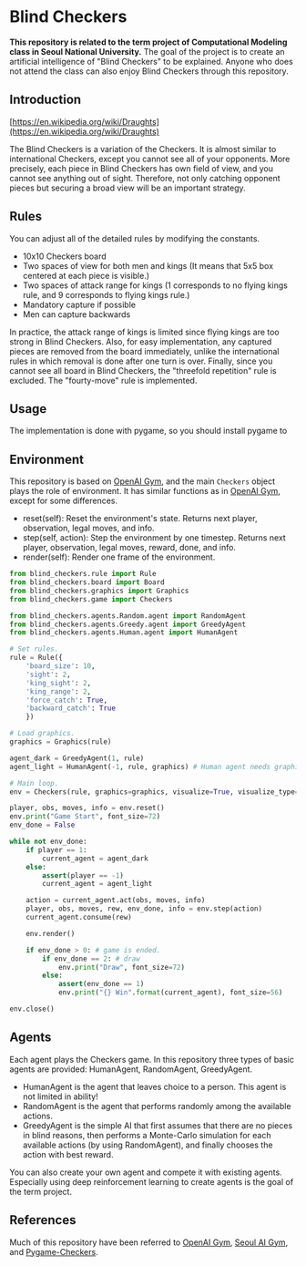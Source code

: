 # Blind Checkers

**This repository is related to the term project of Computational Modeling class in Seoul National University.** The goal of the project is to create an artificial intelligence of "Blind Checkers" to be explained. Anyone who does not attend the class can also enjoy Blind Checkers through this repository.

## Introduction

[https://en.wikipedia.org/wiki/Draughts](https://en.wikipedia.org/wiki/Draughts)

The Blind Checkers is a variation of the Checkers. It is almost similar to international Checkers, except you cannot see all of your opponents. More precisely, each piece in Blind Checkers has own field of view, and you cannot see anything out of sight. Therefore, not only catching opponent pieces but securing a broad view will be an important strategy.

## Rules

You can adjust all of the detailed rules by modifying the constants.

* 10x10 Checkers board
* Two spaces of view for both men and kings (It means that 5x5 box centered at each piece is visible.)
* Two spaces of attack range for kings (1 corresponds to no flying kings rule, and 9 corresponds to flying kings rule.)
* Mandatory capture if possible
* Men can capture backwards

In practice, the attack range of kings is limited since flying kings are too strong in Blind Checkers. Also, for easy implementation, any captured pieces are removed from the board immediately, unlike the international rules in which removal is done after one turn is over. Finally, since you cannot see all board in Blind Checkers, the "threefold repetition" rule is excluded. The "fourty-move" rule is implemented.

## Usage

The implementation is done with pygame, so you should install pygame to 

## Environment

This repository is based on [OpenAI Gym](https://github.com/openai/gym), and the main ``Checkers`` object plays the role of environment. It has similar functions as in [OpenAI Gym](https://github.com/openai/gym), except for some differences.

* reset(self): Reset the environment's state. Returns next player, observation, legal moves, and info.
* step(self, action): Step the environment by one timestep. Returns next player, observation, legal moves, reward, done, and info.
* render(self): Render one frame of the environment.

```python
from blind_checkers.rule import Rule
from blind_checkers.board import Board
from blind_checkers.graphics import Graphics
from blind_checkers.game import Checkers

from blind_checkers.agents.Random.agent import RandomAgent
from blind_checkers.agents.Greedy.agent import GreedyAgent
from blind_checkers.agents.Human.agent import HumanAgent

# Set rules.
rule = Rule({
    'board_size': 10,
    'sight': 2,
    'king_sight': 2,
    'king_range': 2,
    'force_catch': True,
    'backward_catch': True
    })

# Load graphics.
graphics = Graphics(rule)

agent_dark = GreedyAgent(1, rule)
agent_light = HumanAgent(-1, rule, graphics) # Human agent needs graphics.

# Main loop.
env = Checkers(rule, graphics=graphics, visualize=True, visualize_type='light')

player, obs, moves, info = env.reset()
env.print("Game Start", font_size=72)
env_done = False

while not env_done:
    if player == 1:
        current_agent = agent_dark
    else:
        assert(player == -1)
        current_agent = agent_light

    action = current_agent.act(obs, moves, info)
    player, obs, moves, rew, env_done, info = env.step(action)
    current_agent.consume(rew)

    env.render()

    if env_done > 0: # game is ended.
        if env_done == 2: # draw
            env.print("Draw", font_size=72)
        else:
            assert(env_done == 1)
            env.print("{} Win".format(current_agent), font_size=56)

env.close()
```

## Agents

Each agent plays the Checkers game. In this repository three types of basic agents are provided: HumanAgent, RandomAgent, GreedyAgent.

* HumanAgent is the agent that leaves choice to a person. This agent is not limited in ability!
* RandomAgent is the agent that performs randomly among the available actions.
* GreedyAgent is the simple AI that first assumes that there are no pieces in blind reasons, then performs a Monte-Carlo simulation for each available actions (by using RandomAgent), and finally chooses the action with best reward.

You can also create your own agent and compete it with existing agents. Especially using deep reinforcement learning to create agents is the goal of the term project. 

## References

Much of this repository have been referred to [OpenAI Gym](https://github.com/openai/gym), [Seoul AI Gym](https://github.com/seoulai/gym), and [Pygame-Checkers](https://github.com/everestwitman/Pygame-Checkers).
